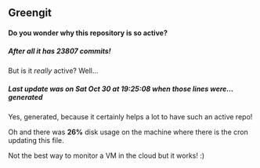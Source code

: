 ## Greengit

#### Do you wonder why this repository is so active?

##### After all it has 23807 commits!

But is it *really* active? Well...

##### Last update was on Sat Oct 30 at 19:25:08 when those lines were... generated

Yes, generated, because it certainly helps a lot to have such an active repo!

Oh and there was **26%** disk usage on the machine
where there is the cron updating this file.

Not the best way to monitor a VM in the cloud but it works! :)
